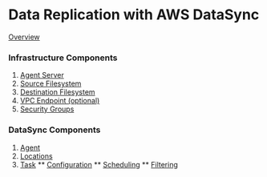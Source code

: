 # Data Replication with AWS DataSync

[Overview](/docs/overview.md)

### Infrastructure Components
  1. [Agent Server](/docs/agent_server.md)
  2. [Source Filesystem](/docs/source.md)
  3. [Destination Filesystem](/docs/destination.md)
  4. [VPC Endpoint (optional)](/docs/vpc_endpoint.md)
  5. [Security Groups](/docs/security_groups.md)

### DataSync Components
  1. [Agent](/docs/agent.md)
  2. [Locations](/docs/locations.md)
  3. [Task](/docs/task.md)
  ** [Configuration](/docs/configuration.md)
    ** [Scheduling](/docs/schedule.md)
    ** [Filtering](/docs/filtering.md)
